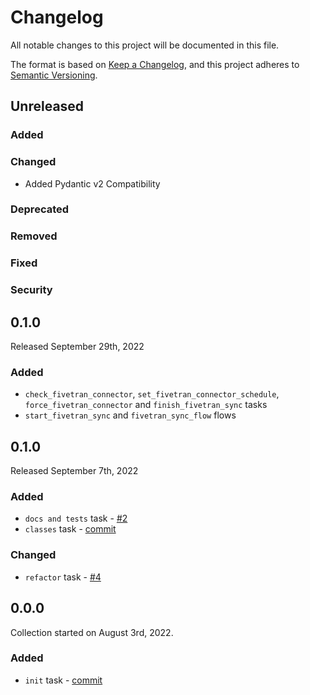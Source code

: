 # Changelog

All notable changes to this project will be documented in this file.

The format is based on [Keep a Changelog](https://keepachangelog.com/en/1.0.0/),
and this project adheres to [Semantic Versioning](https://semver.org/spec/v2.0.0.html).

## Unreleased

### Added

### Changed
- Added Pydantic v2 Compatibility

### Deprecated

### Removed

### Fixed

### Security

## 0.1.0
Released September 29th, 2022

### Added 
- `check_fivetran_connector`, `set_fivetran_connector_schedule`, `force_fivetran_connector` and `finish_fivetran_sync` tasks
- `start_fivetran_sync` and `fivetran_sync_flow` flows

## 0.1.0
Released September 7th, 2022

### Added
- `docs and tests` task - [#2](https://github.com/fivetran/prefect-fivetran/pull/2)
- `classes` task - [commit](https://github.com/fivetran/prefect-fivetran/commit/1b786cd50fa6dd0a20753a78d4a12d891c8225c8)

### Changed 
- `refactor` task - [#4](https://github.com/fivetran/prefect-fivetran/pull/4)

## 0.0.0

Collection started on August 3rd, 2022.

### Added

- `init` task - [commit]([https://github.com/pubchimps/prefect-fivetran/pull/1](https://github.com/fivetran/prefect-fivetran/commit/95389922d29e0df4f33bc042972c9561874429e8))

